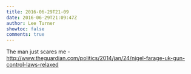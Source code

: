 ```yaml
---
title: 2016-06-29T21-09
date: 2016-06-29T21:09:47Z
author: Lee Turner
showtoc: false
comments: true
---
```


The man just scares me - http://www.theguardian.com/politics/2014/jan/24/nigel-farage-uk-gun-control-laws-relaxed

